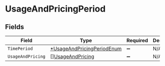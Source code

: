 # UsageAndPricingPeriod


## Fields

| Field                                                                          | Type                                                                           | Required                                                                       | Description                                                                    |
| ------------------------------------------------------------------------------ | ------------------------------------------------------------------------------ | ------------------------------------------------------------------------------ | ------------------------------------------------------------------------------ |
| `TimePeriod`                                                                   | [*UsageAndPricingPeriodEnum](../../models/shared/usageandpricingperiodenum.md) | :heavy_minus_sign:                                                             | N/A                                                                            |
| `UsageAndPricing`                                                              | [][UsageAndPricing](../../models/shared/usageandpricing.md)                    | :heavy_minus_sign:                                                             | N/A                                                                            |
